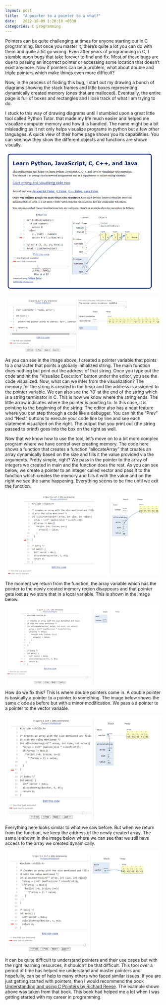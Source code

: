 ```yaml
---
layout: post
title:  "A pointer to a pointer to a what?"
date:   2022-10-09 1:20:10 +0530
categories: C programming
---
```


Pointers can be quite challenging at times for anyone starting out in C 
programming. But once you master it, there’s quite a lot you can do with them 
and quite a lot go wrong. Even after years of programming in C, I stumble upon 
bugs that take forever to find and fix. Most of these bugs are due to passing 
an incorrect pointer or accessing some location that doesn’t exist anymore. Now 
if pointers can be a problem, what about double and triple pointers which make 
things even more difficult?

Now, in the process of finding this bug, I start out my drawing a bunch of 
diagrams showing the stack frames and little boxes representing dynamically 
created memory (ones that are malloced). Eventually, the entire page is full of 
boxes and rectangles and I lose track of what I am trying to do.

I stuck to this way of drawing diagrams until I stumbled upon a great little 
tool called Python Tutor. that made my life much easier and helped me visualize 
computer memory and how it is handled. The name might be a bit misleading as it 
not only helps visualize programs in python but a few other languages. A quick 
view of their home page shows you its capabilities. You can see how they show 
the different objects and functions are shown visually.

![Description of image](/assets/images/pointer/pointer_1.png)

![Description of image](/assets/images/pointer/pointer_2.png)

As you can see in the image above, I created a pointer variable that points to a 
character that points a globally initialized string. The main function does 
nothing but print out the address of that string. Once you type out the code and 
hit the “Visualize Execution” button under the editor, you see the code visualized. 
Now, what can we infer from the visualization? The memory for the string is 
created in the heap and the address is assigned to the pointer variable. We can 
also see the ‘\0’ at the end of the string which is a string terminator in C. 
This is how we know where the string ends. The little arrow indicates where the 
pointer is pointing to. In this case, it is pointing to the beginning of the string. 
The editor also has a neat feature where you can step through a code like a debugger. 
You can hit the “Prev” and “Next” buttons to execute your code line by line and 
see each statement visualized on the right. The output that you print out (the 
string passed to printf) goes into the box on the right as well.

Now that we know how to use the tool, let’s move on to a bit more complex program 
where we have control over creating memory. The code here shows a function that 
creates a function “allocateArray” that creates an array dynamically based on the 
size and fills it the value provided via the arguments. Pretty simple, right? We 
pass in the pointer to the array of integers we created in main and the function 
does the rest. As you can see below, we create a pointer to an integer called 
vector and pass it to the function which creates the memory and fills it with 
the value and on the right we see the same happening. Everything seems to be fine 
until we exit the function.

![Description of image](/assets/images/pointer/pointer_3.png)

The moment we return from the function, the array variable which has the pointer 
to the newly created memory region disappears and that pointer gets lost as we 
store that in a local variable. This is shown in the image below.

![Description of image](/assets/images/pointer/pointer_4.png)

How do we fix this? This is where double pointers come in. A double pointer is 
basically a pointer to a pointer to something. The image below shows the same c
ode as before but with a minor modification. We pass a a pointer to a pointer to 
the vector variable.

![Description of image](/assets/images/pointer/pointer_5.png)

Everything here looks similar to what we saw before. But when we return from the 
function, we keep the address of the newly created array. The same is shown in 
the image below where we can see that we still have access to the array we 
created dynamically.

![Description of image](/assets/images/pointer/pointer_6.png)

It can be quite difficult to understand pointers and their use cases but with 
the right learning resources, it shouldn’t be that difficult. This tool over a 
period of time has helped me understand and master pointers and hopefully, can 
be of help to many others who faced similar issues. If you are just getting 
started with pointers, then I would recommend the book <a href="https://www.oreilly.com/library/view/understanding-and-using/9781449344535/" target="_blank" rel="noopener noreferrer">Understanding and using C Pointers by Richard 
Reese</a>. The example shown above was taken from that book. 
This book had helped me a lot when I was getting started with my career in 
programming.